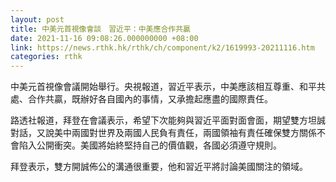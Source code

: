 ```yaml
---
layout: post
title: 中美元首視像會談　習近平：中美應合作共贏
date: 2021-11-16 09:08:26.000000000 +08:00
link: https://news.rthk.hk/rthk/ch/component/k2/1619993-20211116.htm
categories: rthk
---
```


中美元首視像會議開始舉行。央視報道，習近平表示，中美應該相互尊重、和平共處、合作共贏，既辦好各自國內的事情，又承擔起應盡的國際責任。

路透社報道，拜登在會議表示，希望下次能夠與習近平面對面會面，期望雙方坦誠對話，又說美中兩國對世界及兩國人民負有責任，兩國領袖有責任確保雙方關係不會陷入公開衝突。美國將始終堅持自己的價值觀，各國必須遵守規則。

拜登表示，雙方開誠佈公的溝通很重要，他和習近平將討論美國關注的領域。
